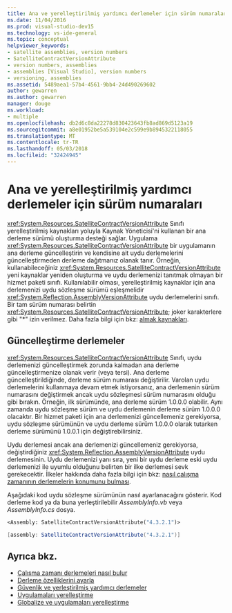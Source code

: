 ```yaml
---
title: Ana ve yerelleştirilmiş yardımcı derlemeler için sürüm numaraları
ms.date: 11/04/2016
ms.prod: visual-studio-dev15
ms.technology: vs-ide-general
ms.topic: conceptual
helpviewer_keywords:
- satellite assemblies, version numbers
- SatelliteContractVersionAttribute
- version numbers, assemblies
- assemblies [Visual Studio], version numbers
- versioning, assemblies
ms.assetid: 5489aea1-57b4-4561-9bb4-24d490269602
author: gewarren
ms.author: gewarren
manager: douge
ms.workload:
- multiple
ms.openlocfilehash: db2d6c8da22278d830423643fb8ad869d5123a19
ms.sourcegitcommit: a8e01952be5a539104e2c599e9b8945322118055
ms.translationtype: MT
ms.contentlocale: tr-TR
ms.lasthandoff: 05/03/2018
ms.locfileid: "32424945"
---
```

# <a name="version-numbers-for-main-and-localized-satellite-assemblies"></a>Ana ve yerelleştirilmiş yardımcı derlemeler için sürüm numaraları
<xref:System.Resources.SatelliteContractVersionAttribute> Sınıfı yerelleştirilmiş kaynakları yoluyla Kaynak Yöneticisi'ni kullanan bir ana derleme sürümü oluşturma desteği sağlar. Uygulama <xref:System.Resources.SatelliteContractVersionAttribute> bir uygulamanın ana derleme güncelleştirin ve kendisine ait uydu derlemelerini güncelleştirmeden derleme dağıtmanız olanak tanır. Örneğin, kullanabileceğiniz <xref:System.Resources.SatelliteContractVersionAttribute> yeni kaynaklar yeniden oluşturma ve uydu derlemenizi tanıtmak olmayan bir hizmet paketi sınıfı. Kullanılabilir olması, yerelleştirilmiş kaynaklar için ana derlemenizi uydu sözleşme sürümü eşleşmelidir <xref:System.Reflection.AssemblyVersionAttribute> uydu derlemelerini sınıfı. Bir tam sürüm numarası belirtin <xref:System.Resources.SatelliteContractVersionAttribute>; joker karakterlere gibi "*" izin verilmez. Daha fazla bilgi için bkz: [almak kaynakları](/dotnet/framework/resources/retrieving-resources-in-desktop-apps).

## <a name="update-assemblies"></a>Güncelleştirme derlemeler
 <xref:System.Resources.SatelliteContractVersionAttribute> Sınıfı, uydu derlemenizi güncelleştirmek zorunda kalmadan ana derleme güncelleştirmenize olanak verir (veya tersi). Ana derleme güncelleştirildiğinde, derleme sürüm numarası değiştirilir. Varolan uydu derlemelerini kullanmaya devam etmek istiyorsanız, ana derlemenin sürüm numarasını değiştirmek ancak uydu sözleşmesi sürüm numarasını olduğu gibi bırakın. Örneğin, ilk sürümünde, ana derleme sürüm 1.0.0.0 olabilir. Aynı zamanda uydu sözleşme sürüm ve uydu derlemenin derleme sürüm 1.0.0.0 olacaktır. Bir hizmet paketi için ana derlemenizi güncellemeniz gerekiyorsa, uydu sözleşme sürümünün ve uydu derleme sürüm 1.0.0.0 olarak tutarken derleme sürümünü 1.0.0.1 için değiştirebilirsiniz.

 Uydu derlemesi ancak ana derlemenizi güncellemeniz gerekiyorsa, değiştirdiğiniz <xref:System.Reflection.AssemblyVersionAttribute> uydu derlemesinin. Uydu derlemenizi yanı sıra, yeni bir uydu derleme eski uydu derlemenizi ile uyumlu olduğunu belirten bir ilke derlemesi sevk gerekecektir. İlkeler hakkında daha fazla bilgi için bkz: [nasıl çalışma zamanının derlemelerin konumunu bulması](/dotnet/framework/deployment/how-the-runtime-locates-assemblies).

 Aşağıdaki kod uydu sözleşme sürümünün nasıl ayarlanacağını gösterir. Kod derleme kod ya da buna yerleştirilebilir *AssemblyInfo.vb* veya *AssemblyInfo.cs* dosya.

```vb
<Assembly: SatelliteContractVersionAttribute("4.3.2.1")>

```

```csharp
[assembly: SatelliteContractVersionAttribute("4.3.2.1")]
```

## <a name="see-also"></a>Ayrıca bkz.

- [Çalışma zamanı derlemeleri nasıl bulur](/dotnet/framework/deployment/how-the-runtime-locates-assemblies)
- [Derleme özelliklerini ayarla](/dotnet/framework/app-domains/set-assembly-attributes)
- [Güvenlik ve yerleştirilmiş yardımcı derlemeler](../ide/security-and-localized-satellite-assemblies.md)
- [Uygulamaları yerelleştirme](../ide/localizing-applications.md)
- [Globalize ve uygulamaları yerelleştirme](../ide/globalizing-and-localizing-applications.md)